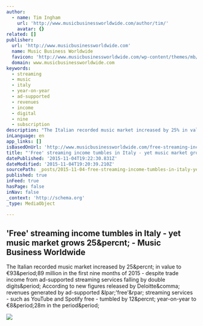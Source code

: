 ```yaml
---
author:
  - name: Tim Ingham
    url: 'http://www.musicbusinessworldwide.com/author/tim/'
    avatar: {}
related: []
publisher:
  url: 'http://www.musicbusinessworldwide.com'
  name: Music Business Worldwide
  favicon: 'http://www.musicbusinessworldwide.com/wp-content/themes/mb/assets/img/icons/favicon.ico'
  domain: www.musicbusinessworldwide.com
keywords:
  - streaming
  - music
  - italy
  - year-on-year
  - ad-supported
  - revenues
  - income
  - digital
  - nine
  - subscription
description: "The Italian recorded music market increased by 25% in value to €93.89 million in the first nine months of 2015 - despite trade income from ad-supported streaming services falling by double digits. According to new figures released by Deloitte, revenues generated by ad-supported ('free') streaming services - such as YouTube and Spotify free - tumbled by 12% year-on-year to €8.28m in the period."
inLanguage: en
app_links: []
isBasedOnUrl: 'http://www.musicbusinessworldwide.com/free-streaming-income-tumbles-italy-music-market-grows-25/'
title: "'Free' streaming income tumbles in Italy - yet music market grows 25% - Music Business Worldwide"
datePublished: '2015-11-04T19:22:30.831Z'
dateModified: '2015-11-04T19:20:39.210Z'
sourcePath: _posts/2015-11-04-free-streaming-income-tumbles-in-italy-yet-music-market.md
published: true
inFeed: true
hasPage: false
inNav: false
_context: 'http://schema.org'
_type: MediaObject

---
```

<article style=""><h1>'Free' streaming income tumbles in Italy - yet music market grows 25&amp;percnt; - Music Business Worldwide</h1><p>The Italian recorded music market increased by 25&amp;percnt; in value to €93&amp;period;89 million in the first nine months of 2015 - despite trade income from ad-supported streaming services falling by double digits&amp;period; According to new figures released by Deloitte&amp;comma; revenues generated by ad-supported &amp;lpar;'free'&amp;rpar; streaming services - such as YouTube and Spotify free - tumbled by 12&amp;percnt; year-on-year to €8&amp;period;28m in the period&amp;period;</p><img src="http://www.musicbusinessworldwide.com/files/2015/11/Screenshot-2015-11-04-at-02.05.14.png" /></article>